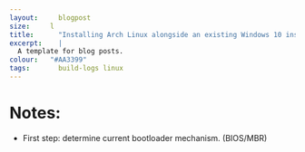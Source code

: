 ```yaml
---
layout:		blogpost
size:     l
title: 		"Installing Arch Linux alongside an existing Windows 10 installation"
excerpt:	|
  A template for blog posts.
colour:   "#AA3399"
tags: 		build-logs linux
---
```


Notes:
=======

- First step: determine current bootloader mechanism. (BIOS/MBR)
